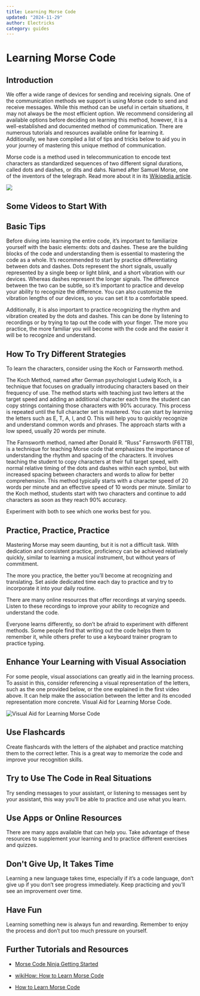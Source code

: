 ```yaml
---
title: Learning Morse Code
updated: "2024-11-29"
author: Electricks
category: guides
---
```


# Learning Morse Code

## Introduction

 
 
 
 
 We offer a wide range of devices for sending and receiving signals. One of the communication methods we support is using Morse code to send and receive messages. While this method can be useful in certain situations, it may not always be the most efficient option. We recommend considering all available options before deciding on learning this method, however, it is a well-established and documented method of communication. There are numerous tutorials and resources available online for learning it. Additionally, we have compiled a list of tips and tricks below to aid you in your journey of mastering this unique method of communication.

Morse code is a method used in telecommunication to encode text characters as standardized sequences of two different signal durations, called dots and dashes, or dits and dahs. Named after Samuel Morse, one of the inventors of the telegraph. Read more about it in its [Wikipedia article](https://en.wikipedia.org/wiki/Morse_code).

 
 
 
 
 

![](https://electricks.info/wp-content/uploads/2023/08/morse-code-768x705.jpg)

 
 
 
 
 ## Some Videos to Start With

 
 
 
 
 
 
 
 
 
 
 
 
 
 
 
 
 ## Basic Tips

 
 
 
 
 

Before diving into learning the entire code, it’s important to familiarize yourself with the basic elements: dots and dashes. These are the building blocks of the code and understanding them is essential to mastering the code as a whole. It’s recommended to start by practice differentiating between dots and dashes. Dots represent the short signals, usually represented by a single beep or light blink, and a short vibration with our devices. Whereas dashes represent the longer signals. The difference between the two can be subtle, so it’s important to practice and develop your ability to recognize the difference. You can also customize the vibration lengths of our devices, so you can set it to a comfortable speed.

Additionally, it is also important to practice recognizing the rhythm and vibration created by the dots and dashes. This can be done by listening to recordings or by trying to tap out the code with your finger. The more you practice, the more familiar you will become with the code and the easier it will be to recognize and understand.

 
 
 
 
 ## How To Try Different Strategies

 
 
 
 
 

To learn the characters, consider using the Koch or Farnsworth method.

The Koch Method, named after German psychologist Ludwig Koch, is a technique that focuses on gradually introducing characters based on their frequency of use. The method starts with teaching just two letters at the target speed and adding an additional character each time the student can copy strings containing those characters with 90% accuracy. This process is repeated until the full character set is mastered. You can start by learning the letters such as E, T, A, I, and O. This will help you to quickly recognize and understand common words and phrases. The approach starts with a low speed, usually 20 words per minute.

The Farnsworth method, named after Donald R. “Russ” Farnsworth (F6TTB), is a technique for teaching Morse code that emphasizes the importance of understanding the rhythm and spacing of the characters. It involves teaching the student to copy characters at their full target speed, with normal relative timing of the dots and dashes within each symbol, but with increased spacing between characters and words to allow for better comprehension. This method typically starts with a character speed of 20 words per minute and an effective speed of 10 words per minute. Similar to the Koch method, students start with two characters and continue to add characters as soon as they reach 90% accuracy.

Experiment with both to see which one works best for you.

 
 
 
 
 ## Practice, Practice, Practice

 
 
 
 
 

Mastering Morse may seem daunting, but it is not a difficult task. With dedication and consistent practice, proficiency can be achieved relatively quickly, similar to learning a musical instrument, but without years of commitment.

The more you practice, the better you’ll become at recognizing and translating. Set aside dedicated time each day to practice and try to incorporate it into your daily routine.

There are many online resources that offer recordings at varying speeds. Listen to these recordings to improve your ability to recognize and understand the code.

Everyone learns differently, so don’t be afraid to experiment with different methods. Some people find that writing out the code helps them to remember it, while others prefer to use a keyboard trainer program to practice typing.

 
 
 
 
 ## Enhance Your Learning with Visual Association

 
 
 
 
 

For some people, visual associations can greatly aid in the learning process. To assist in this, consider referencing a visual representation of the letters, such as the one provided below, or the one explained in the first video above. It can help make the association between the letter and its encoded representation more concrete. Visual Aid for Learning Morse Code.

 
 
 
 
 

![Visual Aid for Learning Morse Code](https://electricks.info/wp-content/uploads/2023/01/image-7-768x498.png)

 
 
 
 
 ## Use Flashcards

 
 
 
 
 

Create flashcards with the letters of the alphabet and practice matching them to the correct letter. This is a great way to memorize the code and improve your recognition skills.

 
 
 
 
 ## Try to Use The Code in Real Situations

 
 
 
 
 

Try sending messages to your assistant, or listening to messages sent by your assistant, this way you’ll be able to practice and use what you learn.

 
 
 
 
 ## Use Apps or Online Resources

 
 
 
 
 

There are many apps available that can help you. Take advantage of these resources to supplement your learning and to practice different exercises and quizzes.

 
 
 
 
 ## Don't Give Up, It Takes Time

 
 
 
 
 

Learning a new language takes time, especially if it’s a code language, don’t give up if you don’t see progress immediately. Keep practicing and you’ll see an improvement over time.

 
 
 
 
 ## Have Fun

 
 
 
 
 

Learning something new is always fun and rewarding. Remember to enjoy the process and don’t put too much pressure on yourself.

 
 
 
 
 ## Further Tutorials and Resources

 
 
 
 
 

- [Morse Code Ninja Getting Started](https://morsecode.ninja/learn/index.html)

- [wikiHow: How to Learn Morse Code](https://www.wikihow.com/Learn-Morse-Code)

- [How to Learn Morse Code](http://learnmorsecode.info/)